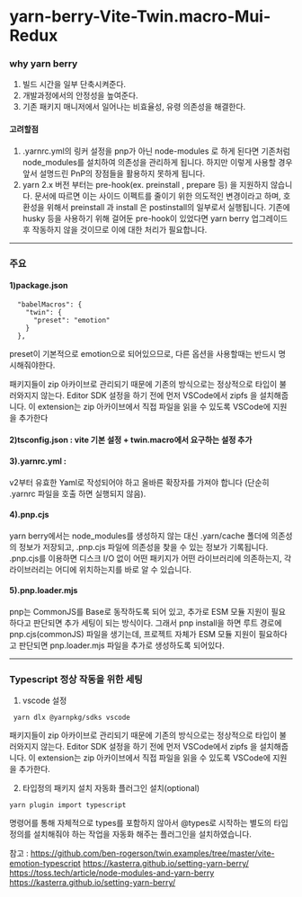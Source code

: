 # yarn-berry-Vite-Twin.macro-Mui-Redux

### why yarn berry
1. 빌드 시간을 일부 단축시켜준다.
2. 개발과정에서의 안정성을 높여준다.
3. 기존 패키지 매니저에서 일어나는 비효율성, 유령 의존성을 해결한다.

#### 고려할점
1. .yarnrc.yml의 링커 설정을 pnp가 아닌 node-modules 로 하게 된다면 기존처럼 node_modules를 설치하여 의존성을 관리하게 됩니다. 
하지만 이렇게 사용할 경우 앞서 설명드린 PnP의 장점들을 활용하지 못하게 됩니다.
2. yarn 2.x 버전 부터는 pre-hook(ex. preinstall , prepare 등) 을 지원하지 않습니다. 문서에 따르면 이는 사이드 이펙트를 줄이기 위한 
의도적인 변경이라고 하며, 호환성을 위해서 preinstall 과 install 은 postinstall의 일부로서 실행됩니다.
기존에 husky 등을 사용하기 위해 걸어둔 pre-hook이 있었다면 yarn berry 업그레이드 후 작동하지 않을 것이므로 이에 대한 처리가 필요합니다.

---
### 주요 

#### 1)package.json

```
  "babelMacros": {
    "twin": {
      "preset": "emotion"
    }
  },
``` 
preset이 기본적으로 emotion으로 되어있으므로, 다른 옵션을 사용할때는 반드시 명시해줘야한다.


패키지들이 zip 아카이브로 관리되기 때문에 기존의 방식으로는 정상적으로 타입이 불러와지지 않는다.
Editor SDK 설정을 하기 전에 먼저 VSCode에서 zipfs 을 설치해줍니다. 
이 extension는 zip 아카이브에서 직접 파일을 읽을 수 있도록 VSCode에 지원을 추가한다


#### 2)tsconfig.json : vite 기본 설정 + twin.macro에서 요구하는 설정 추가


#### 3).yarnrc.yml : 
v2부터 유효한 Yaml로 작성되어야 하고 올바른 확장자를 가져야 합니다 (단순히 .yarnrc 파일을 호출 하면 실행되지 않음).



#### 4).pnp.cjs

yarn berry에서는 node_modules를 생성하지 않는 대신 .yarn/cache 폴더에 의존성의 정보가 저장되고, .pnp.cjs 파일에 의존성을 찾을 수 있는 정보가 기록됩니다. 
.pnp.cjs를 이용하면 디스크 I/O 없이 어떤 패키지가 어떤 라이브러리에 의존하는지, 각 라이브러리는 어디에 위치하는지를 바로 알 수 있습니다.

#### 5).pnp.loader.mjs
pnp는 CommonJS를 Base로 동작하도록 되어 있고, 추가로 ESM 모듈 지원이 필요하다고 판단되면 추가 세팅이 되는 방식이다.
그래서 pnp install을 하면 루트 경로에 pnp.cjs(commonJS) 파일을 생기는데, 프로젝트 자체가 ESM 모듈 지원이 필요하다고 판단되면 pnp.loader.mjs 파일을 추가로 생성하도록 되어있다.


---
### Typescript 정상 작동을 위한 세팅
1. vscode 설정
```
 yarn dlx @yarnpkg/sdks vscode
```
패키지들이 zip 아카이브로 관리되기 때문에 기존의 방식으로는 정상적으로 타입이 불러와지지 않는다.
Editor SDK 설정을 하기 전에 먼저 VSCode에서 zipfs 을 설치해줍니다. 이 extension는 zip 아카이브에서 직접 파일을 읽을 수 있도록 VSCode에 지원을 추가한다.


2. 타입정의 패키지 설치 자동화 플러그인 설치(optional)
``` 
yarn plugin import typescript
```
명령어를 통해 자체적으로 types를 포함하지 않아서 @types로 시작하는 별도의 타입 정의를 설치해줘야 하는 작업을 자동화 해주는 플러그인을 설치하였습니다.



참고 : https://github.com/ben-rogerson/twin.examples/tree/master/vite-emotion-typescript
https://kasterra.github.io/setting-yarn-berry/
https://toss.tech/article/node-modules-and-yarn-berry
https://kasterra.github.io/setting-yarn-berry/


